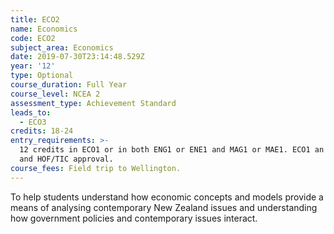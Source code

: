 ```yaml
---
title: ECO2
name: Economics
code: ECO2
subject_area: Economics
date: 2019-07-30T23:14:48.529Z
year: '12'
type: Optional
course_duration: Full Year
course_level: NCEA 2
assessment_type: Achievement Standard
leads_to:
  - ECO3
credits: 18-24
entry_requirements: >-
  12 credits in ECO1 or in both ENG1 or ENE1 and MAG1 or MAE1. ECO1 an advantage
  and HOF/TIC approval.
course_fees: Field trip to Wellington.
---
```

To help students understand how economic concepts and models provide a means of analysing contemporary New Zealand issues and understanding how government policies and contemporary issues interact.
